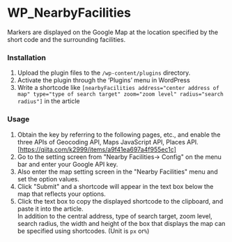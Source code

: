 # WP_NearbyFacilities 
Markers are displayed on the Google Map at the location specified by the short code and the surrounding facilities.

### Installation
1. Upload the plugin files to the `/wp-content/plugins` directory.
1. Activate the plugin through the ‘Plugins’ menu in WordPress
1. Write a shortcode like `[nearbyFacilities address="center address of map" type="type of search target" zoom="zoom level" radius="search radius"]` in the article
### Usage
1. Obtain the key by referring to the following pages, etc., and enable the three APIs of Geocoding API, Maps JavaScript API, Places API.
    [https://qiita.com/k2999/items/a9f41ea697a4f955ec1c]
1. Go to the setting screen from "Nearby Facilities-> Config" on the menu bar and enter your Google API key.
1. Also enter the map setting screen in the "Nearby Facilities" menu and set the option values.
1. Click "Submit" and a shortcode will appear in the text box below the map that reflects your options.
1. Click the text box to copy the displayed shortcode to the clipboard, and paste it into the article.  
In addition to the central address, type of search target, zoom level, search radius, the width and height of the box that displays the map can be specified using shortcodes. (Unit is `px` or`%`)
